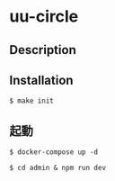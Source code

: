 # uu-circle

## Description

## Installation

``` shell
$ make init
```

## 起動

``` shell
$ docker-compose up -d

$ cd admin & npm run dev
```